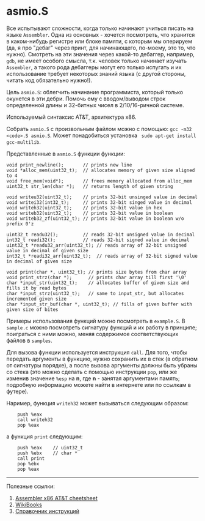 # asmio.S

Все испытывают сложности, когда только начинают учиться писать на языке `Assembler`.
Одна из основных - хочется посмотреть, что хранится в каком-нибудь регистре или блоке памяти, с которым мы оперируем (да, я про "дебаг" через принт, для начинающего, по-моему, это то, что нужно). 
Смотреть на эти значения через какой-то дебаггер, например, `gdb`, не имеет особого смысла, т.к. человек только начинает изучать `Assembler`, а такого рода дебаггеры могут его только испугать и их использование требует некоторых знаний языка (с другой стороны, читать код обязательно нужно!).

Цель `asmio.S`: облегчить начинание программиста, который только окунется в эти дебри. Помочь ему с вводом/выводом строк определенной длины и 32-битных чисел в 2/10/16-ричной системе.

Используемый синтаксис AT&T, архитектура x86.

Собрать `asmio.S` с произвольным файлом можно с помощью: ```gcc -m32 <code>.S asmio.S```. 
Может понадобиться установка ``` sudo apt-get install gcc-multilib```.

Представленные в `asmio.S` функции функции:

```
void print_newline();       // prints new line
void *alloc_mem(uint32_t);  // allocates memory of given size aligned to 4
void free_mem(void*);       // frees memory allocated from alloc_mem
uint32_t str_len(char *);   // returns length of given string

void writeu32(uint32_t);    // prints 32-bit unsinged value in decimal
void writei32(int32_t);     // prints 32-bit singed value in decimal
void writeh32(uint32_t);    // prints 32-bit value in hex
void writeb32(uint32_t);    // prints 32-bit value in boolean
void writeb32_zf(uint32_t); // prints 32-bit value in boolean w/o prefix 0'z

uint32_t readu32();         // reads 32-bit unsigned value in decimal
int32_t readi32();          // reads 32-bit signed value in decimal
uint32_t *readu32_arr(uint32_t); // reads array of 32-bit unsigned value in decimal of given size
int32_t *readi32_arr(uint32_t);  // reads array of 32-bit signed value in decimal of given size

void print(char *, uint32_t); // prints size bytes from char array
void print_strz(char *);      // prints char array till first '\0'
char *input_str(uint32_t);    // allocates buffer of given size and fills it by read bytes
char *input_strz(uint32_t);   // same to input_str, but allocates incremented given size
char *input_str_buf(char *, uint32_t); // fills of given buffer with given size of bites
```

Примеры использования функций можно посмотреть в `example.S`. В `sample.c` можно посмотреть сигнатуру функций и их работу в принципе; поиграться с ними можно, меняя содержимое соответствующих файлов в `samples`.

Для вызова функции используется инструкция `call`. 
Для того, чтобы передать аргументы в функцию, нужно сохранить их в стек (в обратном от сигнатуры порядке), а после вызова аргументы должны быть убраны со стека (это можно сделать с помощью инструкции `pop`, или же изменив значение `%esp` на __n__, где __n__ - занятая аргументами память; подробную информацию можете найти в интернете или по ссылкам в футере). 

Наример, функция `writeh32` может вызываться следующим образом:
```
    push %eax
    call writeh32
    pop %eax
```
а функция `print` следующим:
```
    push %eax    // uint32_t
    push %ebx    // char *
    call print
    pop %ebx
    pop %eax
```

___
Полезные ссылки:
1. [Assembler x86 AT&T cheetsheet](https://github.com/kam3nskii/CheatSheets/tree/master/Assembly)
2. [WikiBooks](https://ru.wikibooks.org/wiki/%D0%90%D1%81%D1%81%D0%B5%D0%BC%D0%B1%D0%BB%D0%B5%D1%80_%D0%B2_Linux_%D0%B4%D0%BB%D1%8F_%D0%BF%D1%80%D0%BE%D0%B3%D1%80%D0%B0%D0%BC%D0%BC%D0%B8%D1%81%D1%82%D0%BE%D0%B2_C)
3. [Справочник инструкций](https://www.felixcloutier.com/x86/)
